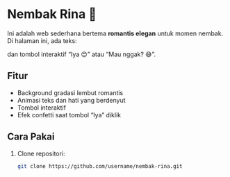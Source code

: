# Nembak Rina 💖

Ini adalah web sederhana bertema **romantis elegan** untuk momen nembak.  
Di halaman ini, ada teks:


dan tombol interaktif “Iya 😍” atau “Mau nggak? 😅”.

## Fitur
- Background gradasi lembut romantis
- Animasi teks dan hati yang berdenyut
- Tombol interaktif
- Efek confetti saat tombol “Iya” diklik

## Cara Pakai
1. Clone repositori:
   ```bash
   git clone https://github.com/username/nembak-rina.git

